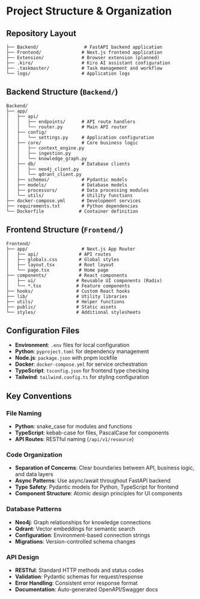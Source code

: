 # Project Structure & Organization

## Repository Layout
```
├── Backend/                 # FastAPI backend application
├── Frontend/               # Next.js frontend application  
├── Extension/              # Browser extension (planned)
├── .kiro/                  # Kiro AI assistant configuration
├── .taskmaster/            # Task management and workflow
└── logs/                   # Application logs
```

## Backend Structure (`Backend/`)
```
Backend/
├── app/
│   ├── api/
│   │   ├── endpoints/      # API route handlers
│   │   └── router.py       # Main API router
│   ├── config/
│   │   └── settings.py     # Application configuration
│   ├── core/               # Core business logic
│   │   ├── context_engine.py
│   │   ├── ingestion.py
│   │   └── knowledge_graph.py
│   ├── db/                 # Database clients
│   │   ├── neo4j_client.py
│   │   └── qdrant_client.py
│   ├── schemas/            # Pydantic models
│   ├── models/             # Database models
│   ├── processors/         # Data processing modules
│   └── utils/              # Utility functions
├── docker-compose.yml      # Development services
├── requirements.txt        # Python dependencies
└── Dockerfile             # Container definition
```

## Frontend Structure (`Frontend/`)
```
Frontend/
├── app/                    # Next.js App Router
│   ├── api/               # API routes
│   ├── globals.css        # Global styles
│   ├── layout.tsx         # Root layout
│   └── page.tsx           # Home page
├── components/            # React components
│   ├── ui/               # Reusable UI components (Radix)
│   └── *.tsx             # Feature components
├── hooks/                # Custom React hooks
├── lib/                  # Utility libraries
├── utils/                # Helper functions
├── public/               # Static assets
└── styles/               # Additional stylesheets
```

## Configuration Files
- **Environment**: `.env` files for local configuration
- **Python**: `pyproject.toml` for dependency management
- **Node.js**: `package.json` with pnpm lockfile
- **Docker**: `docker-compose.yml` for service orchestration
- **TypeScript**: `tsconfig.json` for frontend type checking
- **Tailwind**: `tailwind.config.ts` for styling configuration

## Key Conventions

### File Naming
- **Python**: snake_case for modules and functions
- **TypeScript**: kebab-case for files, PascalCase for components
- **API Routes**: RESTful naming (`/api/v1/resource`)

### Code Organization
- **Separation of Concerns**: Clear boundaries between API, business logic, and data layers
- **Async Patterns**: Use async/await throughout FastAPI backend
- **Type Safety**: Pydantic models for Python, TypeScript for frontend
- **Component Structure**: Atomic design principles for UI components

### Database Patterns
- **Neo4j**: Graph relationships for knowledge connections
- **Qdrant**: Vector embeddings for semantic search
- **Configuration**: Environment-based connection strings
- **Migrations**: Version-controlled schema changes

### API Design
- **RESTful**: Standard HTTP methods and status codes
- **Validation**: Pydantic schemas for request/response
- **Error Handling**: Consistent error response format
- **Documentation**: Auto-generated OpenAPI/Swagger docs